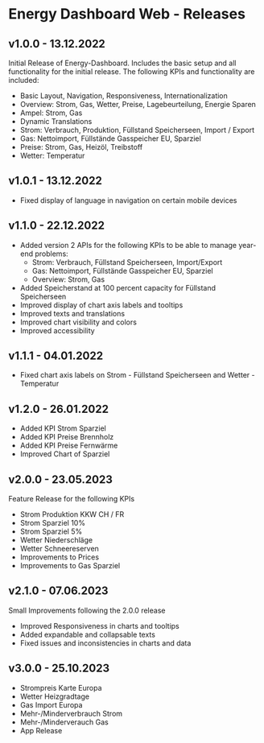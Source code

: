 # Energy Dashboard Web - Releases

## v1.0.0 - 13.12.2022

Initial Release of Energy-Dashboard. Includes the basic setup and all functionality for the initial release. The following KPIs and functionality are included:

- Basic Layout, Navigation, Responsiveness, Internationalization
- Overview: Strom, Gas, Wetter, Preise, Lagebeurteilung, Energie Sparen
- Ampel: Strom, Gas
- Dynamic Translations
- Strom: Verbrauch, Produktion, Füllstand Speicherseen, Import / Export
- Gas: Nettoimport, Füllstände Gasspeicher EU, Sparziel
- Preise: Strom, Gas, Heizöl, Treibstoff
- Wetter: Temperatur

## v1.0.1 - 13.12.2022

- Fixed display of language in navigation on certain mobile devices

## v1.1.0 - 22.12.2022

- Added version 2 APIs for the following KPIs to be able to manage year-end problems:
  - Strom: Verbrauch, Füllstand Speicherseen, Import/Export
  - Gas: Nettoimport, Füllstände Gasspeicher EU, Sparziel
  - Overview: Strom, Gas
- Added Speicherstand at 100 percent capacity for Füllstand Speicherseen
- Improved display of chart axis labels and tooltips
- Improved texts and translations
- Improved chart visibility and colors
- Improved accessibility

## v1.1.1 - 04.01.2022

- Fixed chart axis labels on Strom - Füllstand Speicherseen and Wetter - Temperatur

## v1.2.0 - 26.01.2022

- Added KPI Strom Sparziel
- Added KPI Preise Brennholz
- Added KPI Preise Fernwärme
- Improved Chart of Sparziel

## v2.0.0 - 23.05.2023

Feature Release for the following KPIs

- Strom Produktion KKW CH / FR
- Strom Sparziel 10%
- Strom Sparziel 5%
- Wetter Niederschläge
- Wetter Schneereserven
- Improvements to Prices
- Improvements to Gas Sparziel

## v2.1.0 - 07.06.2023

Small Improvements following the 2.0.0 release

- Improved Responsiveness in charts and tooltips
- Added expandable and collapsable texts
- Fixed issues and inconsistencies in charts and data

## v3.0.0 - 25.10.2023

- Strompreis Karte Europa
- Wetter Heizgradtage
- Gas Import Europa
- Mehr-/Minderverbrauch Strom
- Mehr-/Minderverauch Gas
- App Release
